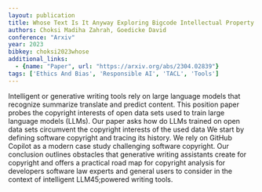 ```yaml
---
layout: publication
title: Whose Text Is It Anyway Exploring Bigcode Intellectual Property And Ethics
authors: Choksi Madiha Zahrah, Goedicke David
conference: "Arxiv"
year: 2023
bibkey: choksi2023whose
additional_links:
  - {name: "Paper", url: "https://arxiv.org/abs/2304.02839"}
tags: ['Ethics And Bias', 'Responsible AI', 'TACL', 'Tools']
---
```

Intelligent or generative writing tools rely on large language models that recognize summarize translate and predict content. This position paper probes the copyright interests of open data sets used to train large language models (LLMs). Our paper asks how do LLMs trained on open data sets circumvent the copyright interests of the used data We start by defining software copyright and tracing its history. We rely on GitHub Copilot as a modern case study challenging software copyright. Our conclusion outlines obstacles that generative writing assistants create for copyright and offers a practical road map for copyright analysis for developers software law experts and general users to consider in the context of intelligent LLM45;powered writing tools.
